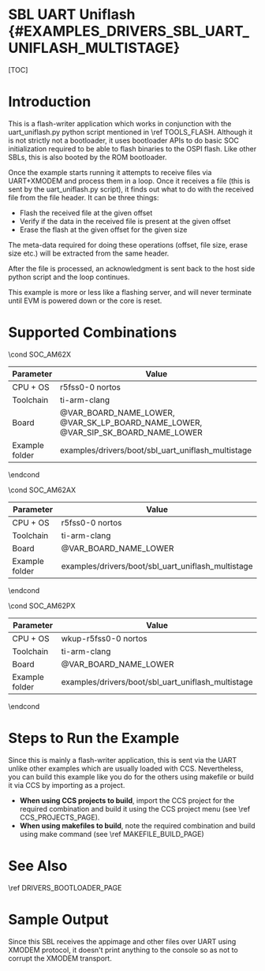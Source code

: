 # SBL UART Uniflash {#EXAMPLES_DRIVERS_SBL_UART_UNIFLASH_MULTISTAGE}

[TOC]

# Introduction

This is a flash-writer application which works in conjunction with the uart_uniflash.py python script mentioned in \ref TOOLS_FLASH. Although it is not strictly not a bootloader, it uses bootloader APIs to do basic SOC initialization required to be able to flash binaries to the OSPI flash. Like other SBLs, this is also booted by the ROM bootloader.

Once the example starts running it attempts to receive files via UART+XMODEM and process them in a loop. Once it receives a file (this is sent by the uart_uniflash.py script), it finds out what to do with the received file from the file header. It can be three things:

- Flash the received file at the given offset
- Verify if the data in the received file is present at the given offset
- Erase the flash at the given offset for the given size

The meta-data required for doing these operations (offset, file size, erase size etc.) will be extracted from the same header.

After the file is processed, an acknowledgment is sent back to the host side python script and the loop continues.

This example is more or less like a flashing server, and will never terminate until EVM is powered down or the core is reset.

# Supported Combinations


\cond SOC_AM62X

 Parameter      | Value
 ---------------|-----------
 CPU + OS       | r5fss0-0 nortos
 Toolchain      | ti-arm-clang
 Board          | @VAR_BOARD_NAME_LOWER, @VAR_SK_LP_BOARD_NAME_LOWER, @VAR_SIP_SK_BOARD_NAME_LOWER
 Example folder | examples/drivers/boot/sbl_uart_uniflash_multistage

\endcond

\cond SOC_AM62AX

 Parameter      | Value
 ---------------|-----------
 CPU + OS       | r5fss0-0 nortos
 Toolchain      | ti-arm-clang
 Board          | @VAR_BOARD_NAME_LOWER
 Example folder | examples/drivers/boot/sbl_uart_uniflash_multistage

\endcond

\cond SOC_AM62PX

 Parameter      | Value
 ---------------|-----------
 CPU + OS       | wkup-r5fss0-0 nortos
 Toolchain      | ti-arm-clang
 Board          | @VAR_BOARD_NAME_LOWER
 Example folder | examples/drivers/boot/sbl_uart_uniflash_multistage

\endcond

# Steps to Run the Example

Since this is mainly a flash-writer application, this is sent via the UART unlike other examples which are usually loaded with CCS. Nevertheless, you can build this example like you do for the others using makefile or build it via CCS by importing as a project.

- **When using CCS projects to build**, import the CCS project for the required combination
  and build it using the CCS project menu (see \ref CCS_PROJECTS_PAGE).
- **When using makefiles to build**, note the required combination and build using
  make command (see \ref MAKEFILE_BUILD_PAGE)

# See Also

\ref DRIVERS_BOOTLOADER_PAGE

# Sample Output

Since this SBL receives the appimage and other files over UART using XMODEM protocol, it doesn't print anything to the console so as not to corrupt the XMODEM transport.
